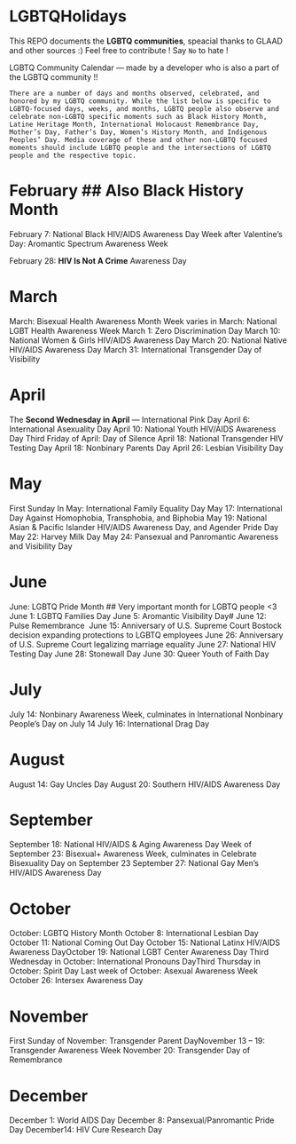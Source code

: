 # LGBTQHolidays
This REPO documents the **__LGBTQ communities__**, speacial thanks to GLAAD and other sources :)
Feel free to contribute ! Say `No` to hate  !

LGBTQ Community Calendar — made by a developer who is also a part of the LGBTQ community !! 

``` There are a number of days and months observed, celebrated, and honored by my LGBTQ community. While the list below is specific to LGBTQ-focused days, weeks, and months, LGBTQ people also observe and celebrate non-LGBTQ specific moments such as Black History Month, Latine Heritage Month, International Holocaust Remembrance Day, Mother’s Day, Father’s Day, Women’s History Month, and Indigenous Peoples’ Day. Media coverage of these and other non-LGBTQ focused moments should include LGBTQ people and the intersections of LGBTQ people and the respective topic. ```

# February ## Also Black History Month

 February 7: National Black HIV/AIDS Awareness Day
Week after Valentine’s Day: Aromantic Spectrum Awareness Week

February 28: **HIV Is Not A Crime** Awareness Day

# March

March: Bisexual Health Awareness Month
Week varies in March: National LGBT Health Awareness Week
 March 1: Zero Discrimination Day
March 10: National Women & Girls HIV/AIDS Awareness Day
 March 20: National Native HIV/AIDS Awareness Day
March 31: International Transgender Day of Visibility

# April

The **Second Wednesday in April** — International Pink Day
 April 6: International Asexuality Day
 April 10: National Youth HIV/AIDS Awareness Day
Third Friday of April: Day of Silence
April 18: National Transgender HIV Testing Day
April 18: Nonbinary Parents Day
April 26: Lesbian Visibility Day

# May

 First Sunday In May: International Family Equality Day
May 17: International Day Against Homophobia, Transphobia, and Biphobia
 May 19: National Asian & Pacific Islander HIV/AIDS Awareness Day, and Agender Pride Day
 May 22: Harvey Milk Day
 May 24: Pansexual and Panromantic Awareness and Visibility Day

# June

 June: LGBTQ Pride Month ## Very important month for LGBTQ people <3
 June 1: LGBTQ Families Day
June 5: Aromantic Visibility Day# 
June 12: Pulse Remembrance 
 June 15: Anniversary of U.S. Supreme Court Bostock decision expanding protections to LGBTQ employees
 June 26: Anniversary of U.S. Supreme Court legalizing marriage equality
 June 27: National HIV Testing Day
June 28: Stonewall Day
 June 30: Queer Youth of Faith Day

# July

July 14: Nonbinary Awareness Week, culminates in International Nonbinary People’s Day on July 14
July 16: International Drag Day

# August

August 14: Gay Uncles Day
August 20: Southern HIV/AIDS Awareness Day

# September

 September 18: National HIV/AIDS & Aging Awareness Day
 Week of September 23: Bisexual+ Awareness Week, culminates in Celebrate Bisexuality Day on September 23
September 27: National Gay Men’s HIV/AIDS Awareness Day

# October

 October: LGBTQ History Month 
 October 8: International Lesbian Day
October 11: National Coming Out Day
October 15: National Latinx HIV/AIDS Awareness DayOctober
 19: National LGBT Center Awareness Day
 Third Wednesday in October: International Pronouns DayThird Thursday in October: Spirit Day
 Last week of October: Asexual Awareness Week
October 26: Intersex Awareness Day

# November

 First Sunday of November: Transgender Parent DayNovember
13 – 19: Transgender Awareness Week
November 20: Transgender Day of Remembrance

# December

December 1: World AIDS Day
December 8: Pansexual/Panromantic Pride Day
 December14: HIV Cure Research Day
